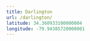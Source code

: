 ```yaml
---
title: Darlington
url: /darlington/
latitude: 34.360933100000004
longitude: -79.94385720000001
---
```

